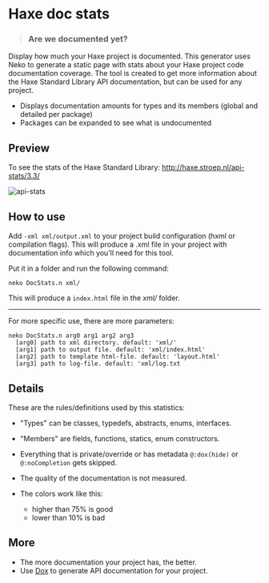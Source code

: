 # Haxe doc stats
> ### Are we documented yet?

Display how much your Haxe project is documented. 
This generator uses Neko to generate a static page with stats about your Haxe project code documentation coverage. The tool is created to get more information about the Haxe Standard Library API documentation, but can be used for any project.

- Displays documentation amounts for types and its members (global and detailed per package)
- Packages can be expanded to see what is undocumented

## Preview

To see the stats of the Haxe Standard Library: <http://haxe.stroep.nl/api-stats/3.3/>

![api-stats](https://cloud.githubusercontent.com/assets/576184/16715856/554cec7e-46ec-11e6-804f-5ac23f174c40.gif)

## How to use
Add `-xml xml/output.xml` to your project build configuration (hxml or compilation flags). 
This will produce a .xml file in your project with documentation info which you'll need for this tool.

Put it in a folder and run the following command:
```
neko DocStats.n xml/
```
This will produce a `index.html` file in the _xml/_ folder. 

---

For more specific use, there are more parameters:
```
neko DocStats.n arg0 arg1 arg2 arg3
  [arg0] path to xml directory. default: 'xml/'
  [arg1] path to output file. default: 'xml/index.html'
  [arg2] path to template html-file. default: 'layout.html' 
  [arg3] path to log-file. default: 'xml/log.txt
```

## Details

These are the rules/definitions used by this statistics:

 * "Types" can be classes, typedefs, abstracts, enums, interfaces.
 * "Members" are fields, functions, statics, enum constructors.
 * Everything that is private/override or has metadata `@:dox(hide)` or `@:noCompletion` gets skipped.
 * The quality of the documentation is not measured.
 * The colors work like this:
 
   * higher than 75% is good
   * lower than 10% is bad

## More

* The more documentation your project has, the better.
* Use [Dox](https://github.com/HaxeFoundation/dox) to generate API documentation for your project.
